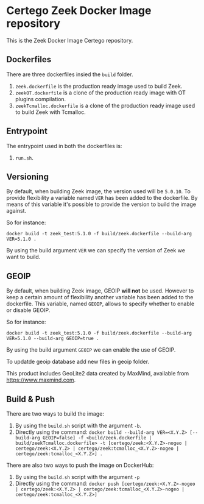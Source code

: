 # Certego Zeek Docker Image repository

This is the Zeek Docker Image Certego repository.

## Dockerfiles

There are three dockerfiles insied the `build` folder.

1. `zeek.dockerfile` is the production ready image used to build Zeek.
2. `zeekOT.dockerfile` is a clone of the production ready image with OT plugins compilation.
3. `zeekTcmalloc.dockerfile` is a clone of the production ready image used to build Zeek with Tcmalloc.

## Entrypoint

The entrypoint used in both the dockerfiles is:

1. `run.sh`.

## Versioning

By default, when building Zeek image, the version used will be `5.0.10`. To provide flexibility a variable named `VER` has been added to the dockerfile. By means of this variable it's possible to provide the version to build the image against.

So for instance:

```
docker build -t zeek_test:5.1.0 -f build/zeek.dockerfile --build-arg VER=5.1.0 .
```

By using the build argument `VER` we can specify the version of Zeek we want to build.

## GEOIP

By default, when building Zeek image, GEOIP **will not** be used. However to keep a certain amount of flexibility another variable has been added to the dockerfile. This variable, named `GEOIP`, allows to specify whether to enable or disable GEOIP.

So for instance:

```
docker build -t zeek_test:5.1.0 -f build/zeek.dockerfile --build-arg VER=5.1.0 --build-arg GEOIP=true .
```

By using the build argument `GEOIP` we can enable the use of GEOIP.

To updatde geoip database add new files in geoip folder.

This product includes GeoLite2 data created by MaxMind, available from
<a href="https://www.maxmind.com">https://www.maxmind.com</a>.

## Build & Push

There are two ways to build the image:

1. By using the `build.sh` script with the argument `-b`.
2. Directly using the command: `docker build --build-arg VER=<X.Y.Z> [--build-arg GEOIP=false] -f <build/zeek.dockerfile | build/zeekTcmalloc.dockerfile> -t [certego/zeek:<X.Y.Z>-nogeo | certego/zeek:<X.Y.Z> | certego/zeek:tcmalloc_<X.Y.Z>-nogeo | certego/zeek:tcmalloc_<X.Y.Z>] .`

There are also two ways to push the image on DockerHub:

1. By using the `build.sh` script with the argument `-p`
2. Directly using the command: `docker push [certego/zeek:<X.Y.Z>-nogeo | certego/zeek:<X.Y.Z> | certego/zeek:tcmalloc_<X.Y.Z>-nogeo | certego/zeek:tcmalloc_<X.Y.Z>]`
